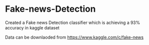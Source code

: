# Fake-news-Detection
Created a Fake news Detection classifier which is achieving a 93% accuracy in kaggle dataset

Data can be downlaoded from https://www.kaggle.com/c/fake-news
